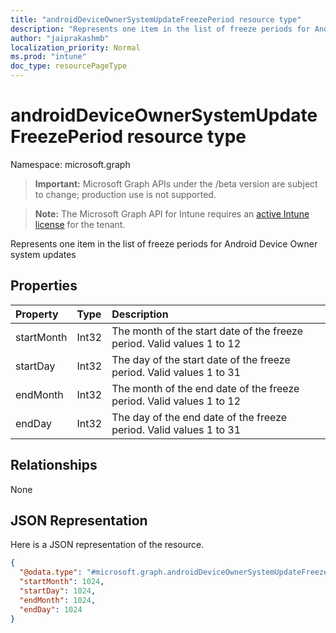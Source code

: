 ```yaml
---
title: "androidDeviceOwnerSystemUpdateFreezePeriod resource type"
description: "Represents one item in the list of freeze periods for Android Device Owner system updates"
author: "jaiprakashmb"
localization_priority: Normal
ms.prod: "intune"
doc_type: resourcePageType
---
```


# androidDeviceOwnerSystemUpdateFreezePeriod resource type

Namespace: microsoft.graph

> **Important:** Microsoft Graph APIs under the /beta version are subject to change; production use is not supported.

> **Note:** The Microsoft Graph API for Intune requires an [active Intune license](https://go.microsoft.com/fwlink/?linkid=839381) for the tenant.

Represents one item in the list of freeze periods for Android Device Owner system updates

## Properties
|Property|Type|Description|
|:---|:---|:---|
|startMonth|Int32|The month of the start date of the freeze period. Valid values 1 to 12|
|startDay|Int32|The day of the start date of the freeze period. Valid values 1 to 31|
|endMonth|Int32|The month of the end date of the freeze period. Valid values 1 to 12|
|endDay|Int32|The day of the end date of the freeze period. Valid values 1 to 31|

## Relationships
None

## JSON Representation
Here is a JSON representation of the resource.
<!-- {
  "blockType": "resource",
  "@odata.type": "microsoft.graph.androidDeviceOwnerSystemUpdateFreezePeriod"
}
-->
``` json
{
  "@odata.type": "#microsoft.graph.androidDeviceOwnerSystemUpdateFreezePeriod",
  "startMonth": 1024,
  "startDay": 1024,
  "endMonth": 1024,
  "endDay": 1024
}
```
